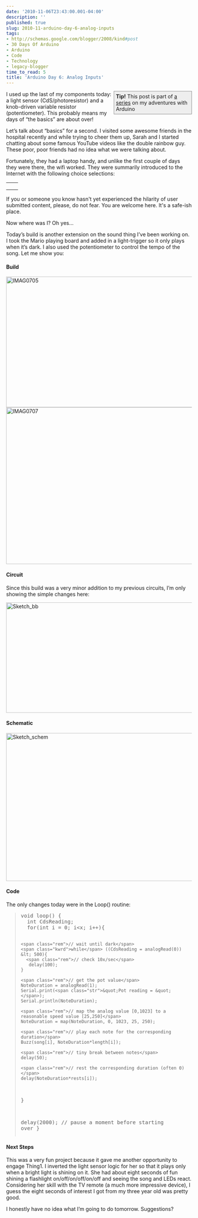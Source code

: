 ```yaml
---
date: '2010-11-06T23:43:00.001-04:00'
description: ''
published: true
slug: 2010-11-arduino-day-6-analog-inputs
tags:
- http://schemas.google.com/blogger/2008/kind#post
- 30 Days Of Arduino
- Arduino
- Code
- Technology
- legacy-blogger
time_to_read: 5
title: 'Arduino Day 6: Analog Inputs'
---
```


<div style="border-bottom: #888 1px solid; border-left: #888 1px solid; padding-bottom: 5px; background-color: #eee; margin: 0px auto; padding-left: 5px; width: 200px; padding-right: 5px; float: right; border-top: #888 1px solid; border-right: #888 1px solid; padding-top: 5px;"><strong>Tip!</strong> This post is part of <a href="http://blog.wassupy.com/search/label/30%20Days%20Of%20Arduino">a series</a> on my adventures with Arduino</div>  <p>I used up the last of my components today: a light sensor (CdS/photoresistor) and a knob-driven variable resistor (potentiometer). This probably means my days of “the basics” are about over!</p>  <p>Let’s talk about “basics” for a second. I visited some awesome friends in the hospital recently and while trying to cheer them up, Sarah and I started chatting about some famous YouTube videos like the double rainbow guy. These poor, poor friends had no idea what we were talking about.</p>  <p>Fortunately, they had a laptop handy, and unlike the first couple of days they were there, the wifi worked. They were summarily introduced to the Internet with the following choice selections:</p>  <table><tbody>     <tr>       <td></td>        <td></td>     </tr>      <tr>       <td></td>        <td></td>     </tr>      <tr>       <td></td>        <td></td>     </tr>   </tbody></table>  <p>If you or someone you know hasn't yet experienced the hilarity of user submitted content, please, do not fear. You are welcome here. It's a safe-ish place.</p>  <p>Now where was I? Oh yes…</p>  <p>Today’s build is another extension on the sound thing I’ve been working on. I took the Mario playing board and added in a light-trigger so it only plays when it’s dark. I also used the potentiometer to control the tempo of the song. Let me show you:</p>  <p align="center"></p>  <h4>Build</h4>  <p><img alt="IMAG0705" height="354" src="http://lh6.ggpht.com/_IKD9WtY5kxU/TNYgbVRaazI/AAAAAAAABNE/l6Q-IqhczCc/IMAG0705%5B8%5D.jpg?imgmax=800" style="margin: 0px auto; display: block; float: none;" title="IMAG0705" width="700" /><img alt="IMAG0707" height="425" src="http://lh5.ggpht.com/_IKD9WtY5kxU/TNYgb7Uv__I/AAAAAAAABNI/UmJixZnGHDo/IMAG0707%5B8%5D.jpg?imgmax=800" style="margin: 0px auto; display: block; float: none;" title="IMAG0707" width="700" /></p>  <h4>Circuit</h4>  <p>Since this build was a very minor addition to my previous circuits, I’m only showing the simple changes here:</p>  <p><img alt="Sketch_bb" height="299" src="http://lh6.ggpht.com/_IKD9WtY5kxU/TNYgcWjCPRI/AAAAAAAABNM/Uza5UmdY_yQ/Sketch_bb%5B6%5D.png?imgmax=800" style="margin: 0px auto; display: block; float: none;" title="Sketch_bb" width="522" /></p>  <h4>Schematic</h4>  <p><img alt="Sketch_schem" height="401" src="http://lh4.ggpht.com/_IKD9WtY5kxU/TNYgcpkrFyI/AAAAAAAABNQ/nh5oNBkAkVI/Sketch_schem%5B14%5D.png?imgmax=800" style="margin: 0px auto; display: block; float: none;" title="Sketch_schem" width="541" /></p>  <h4>Code</h4>  <p>The only changes today were in the Loop() routine:</p>  <blockquote>   <pre class="csharpcode"><span class="kwrd">void</span> loop() {
  <span class="kwrd">int</span> CdsReading;  
  <span class="kwrd">for</span>(<span class="kwrd">int</span> i = 0; i&lt;x; i++){

    <span class="rem">// wait until dark</span>
    <span class="kwrd">while</span> ((CdsReading = analogRead(0)) &lt; 500){
      <span class="rem">// check 10x/sec</span>
       delay(100);       
    }

    <span class="rem">// get the pot value</span>
    NoteDuration = analogRead(1);
    Serial.print(<span class="str">&quot;Pot reading = &quot;</span>);
    Serial.println(NoteDuration);

    <span class="rem">// map the analog value [0,1023] to a reasonable speed value [25,250]</span>
    NoteDuration = map(NoteDuration, 0, 1023, 25, 250);

    <span class="rem">// play each note for the corresponding duration</span>
    Buzz(song[i], NoteDuration*length[i]);

    <span class="rem">// tiny break between notes</span>
    delay(50); 

    <span class="rem">// rest the corresponding duration (often 0)</span>
    delay(NoteDuration*rests[i]);
  }
  
  delay(2000); <span class="rem">// pause a moment before starting over</span>
}</pre>
</blockquote>

<h4>Next Steps</h4>

<p>This was a very fun project because it gave me another opportunity to engage Thing1. I inverted the light sensor logic for her so that it plays only when a bright light is shining on it. She had about eight seconds of fun shining a flashlight on/off/on/off/on/off and seeing the song and LEDs react. Considering her skill with the TV remote (a much more impressive device), I guess the eight seconds of interest I got from my three year old was pretty good.</p>

<p>I honestly have no idea what I’m going to do tomorrow. Suggestions?</p>